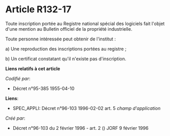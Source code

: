 # Article R132-17

Toute inscription portée au Registre national spécial des logiciels fait l'objet d'une mention au Bulletin officiel de la
propriété industrielle.

Toute personne intéressée peut obtenir de l'institut :

a) Une reproduction des inscriptions portées au registre ;

b) Un certificat constatant qu'il n'existe pas d'inscription.

**Liens relatifs à cet article**

_Codifié par_:

  - Décret n°95-385 1955-04-10

**Liens**:

  - SPEC_APPLI: Décret n°96-103 1996-02-02 art. 5 *champ d'application*

_Créé par_:

  - Décret n°96-103 du 2 février 1996 - art. 2 () JORF 9 février 1996
